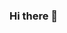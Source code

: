 ### Hi there 👋

<!--
**Abdulkadir-Erik/Abdulkadir-Erik** is a ✨ _special_ ✨ repository because its `README.md` (this file) appears on your GitHub profile.

Here are some ideas to get you started:

-  Hi, I’m @Abdulkadir-Erik 
-  Asp.Net Core and Flutter Developer 
-  I’m looking to collaborate on professional project ... 
-  How to reach me ... https://fb.com/abdulkadir.erik 
-->

